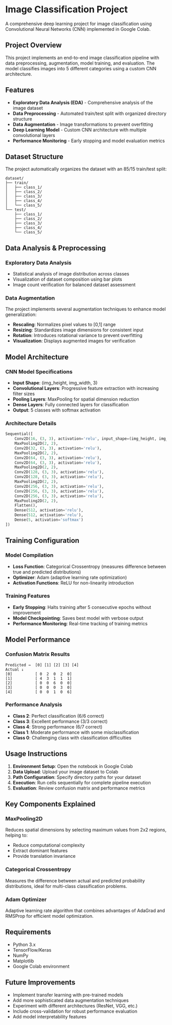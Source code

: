 # Image Classification Project

A comprehensive deep learning project for image classification using Convolutional Neural Networks (CNN) implemented in Google Colab.

## Project Overview

This project implements an end-to-end image classification pipeline with data preprocessing, augmentation, model training, and evaluation. The model classifies images into 5 different categories using a custom CNN architecture.

## Features

- **Exploratory Data Analysis (EDA)** - Comprehensive analysis of the image dataset
- **Data Preprocessing** - Automated train/test split with organized directory structure
- **Data Augmentation** - Image transformations to prevent overfitting
- **Deep Learning Model** - Custom CNN architecture with multiple convolutional layers
- **Performance Monitoring** - Early stopping and model evaluation metrics

## Dataset Structure

The project automatically organizes the dataset with an 85/15 train/test split:

```
dataset/
├── train/
│   ├── class_1/
│   ├── class_2/
│   ├── class_3/
│   ├── class_4/
│   └── class_5/
└── test/
    ├── class_1/
    ├── class_2/
    ├── class_3/
    ├── class_4/
    └── class_5/
```

## Data Analysis & Preprocessing

### Exploratory Data Analysis
- Statistical analysis of image distribution across classes
- Visualization of dataset composition using bar plots
- Image count verification for balanced dataset assessment

### Data Augmentation
The project implements several augmentation techniques to enhance model generalization:
- **Rescaling**: Normalizes pixel values to [0,1] range
- **Resizing**: Standardizes image dimensions for consistent input
- **Rotation**: Introduces rotational variance to prevent overfitting
- **Visualization**: Displays augmented images for verification

## Model Architecture

### CNN Model Specifications
- **Input Shape**: (img_height, img_width, 3)
- **Convolutional Layers**: Progressive feature extraction with increasing filter sizes
- **Pooling Layers**: MaxPooling for spatial dimension reduction
- **Dense Layers**: Fully connected layers for classification
- **Output**: 5 classes with softmax activation

### Architecture Details
```python
Sequential([
    Conv2D(16, (3, 3), activation='relu', input_shape=(img_height, img_width, 3)),
    MaxPooling2D(2, 2),
    Conv2D(32, (3, 3), activation='relu'),
    MaxPooling2D(2, 2),
    Conv2D(64, (3, 3), activation='relu'),
    Conv2D(64, (3, 3), activation='relu'),
    MaxPooling2D(2, 2),
    Conv2D(128, (3, 3), activation='relu'),
    Conv2D(128, (3, 3), activation='relu'),
    MaxPooling2D(2, 2),
    Conv2D(256, (3, 3), activation='relu'),
    Conv2D(256, (3, 3), activation='relu'),
    Conv2D(256, (3, 3), activation='relu'),
    MaxPooling2D(2, 2),
    Flatten(),
    Dense(512, activation='relu'),
    Dense(512, activation='relu'),
    Dense(5, activation='softmax')
])
```

## Training Configuration

### Model Compilation
- **Loss Function**: Categorical Crossentropy (measures difference between true and predicted distributions)
- **Optimizer**: Adam (adaptive learning rate optimization)
- **Activation Functions**: ReLU for non-linearity introduction

### Training Features
- **Early Stopping**: Halts training after 5 consecutive epochs without improvement
- **Model Checkpointing**: Saves best model with verbose output
- **Performance Monitoring**: Real-time tracking of training metrics

## Model Performance

### Confusion Matrix Results
```
Predicted →  [0] [1] [2] [3] [4]
Actual ↓
[0]          [ 0  2  0  2  0]
[1]          [ 4  3  1  1  1]
[2]          [ 0  0  6  0  0]
[3]          [ 0  0  0  3  0]
[4]          [ 0  0  1  0  6]
```

### Performance Analysis
- **Class 2**: Perfect classification (6/6 correct)
- **Class 3**: Excellent performance (3/3 correct)
- **Class 4**: Strong performance (6/7 correct)
- **Class 1**: Moderate performance with some misclassification
- **Class 0**: Challenging class with classification difficulties

## Usage Instructions

1. **Environment Setup**: Open the notebook in Google Colab
2. **Data Upload**: Upload your image dataset to Colab
3. **Path Configuration**: Specify directory paths for your dataset
4. **Execution**: Run cells sequentially for complete pipeline execution
5. **Evaluation**: Review confusion matrix and performance metrics

## Key Components Explained

### MaxPooling2D
Reduces spatial dimensions by selecting maximum values from 2x2 regions, helping to:
- Reduce computational complexity
- Extract dominant features
- Provide translation invariance

### Categorical Crossentropy
Measures the difference between actual and predicted probability distributions, ideal for multi-class classification problems.

### Adam Optimizer
Adaptive learning rate algorithm that combines advantages of AdaGrad and RMSProp for efficient model optimization.

## Requirements

- Python 3.x
- TensorFlow/Keras
- NumPy
- Matplotlib
- Google Colab environment

## Future Improvements

- Implement transfer learning with pre-trained models
- Add more sophisticated data augmentation techniques
- Experiment with different architectures (ResNet, VGG, etc.)
- Include cross-validation for robust performance evaluation
- Add model interpretability features

